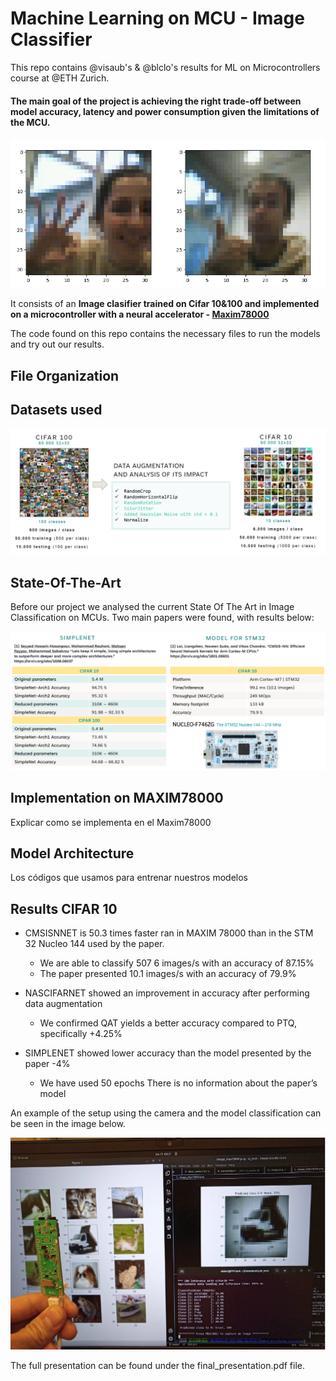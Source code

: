 # Machine Learning on MCU - Image Classifier

This repo contains @visaub's & @blclo's results for ML on Microcontrollers course at @ETH Zurich.
#### The main goal of the project is achieving the **right trade-off** between **model accuracy, latency and power consumption** given the limitations of the MCU. 

![intro_image_taken_with_mcu](media/welcome_picture.png)

It consists of an **Image clasifier trained on Cifar 10&100 and implemented on a microcontroller with a neural accelerator - [Maxim78000](https://github.com/MaximIntegratedAI/MaximAI_Documentation/blob/master/MAX78000_Feather/README.md)**

The code found on this repo contains the necessary files to run the models and try out our results.

## File Organization

## Datasets used
![datasets](media/dataset_presentation.png)

## State-Of-The-Art
Before our project we analysed the current State Of The Art in Image Classification on MCUs. Two main papers were found, with results below:

![stateart](media/state-of-the-art.png)

## Implementation on MAXIM78000
Explicar como se implementa en el Maxim78000

## Model Architecture

Los códigos que usamos para entrenar nuestros modelos

## Results CIFAR 10
- CMSISNNET is 50.3 times faster ran in MAXIM 78000 than in the STM 32 Nucleo 144 used by the paper.
    - We are able to classify 507 6 images/s with an accuracy of 87.15%
    - The paper presented 10.1 images/s with an accuracy of 79.9%

- NASCIFARNET showed an improvement in accuracy after performing data augmentation 
    - We confirmed QAT yields a better accuracy compared to PTQ, specifically +4.25%

- SIMPLENET showed lower accuracy than the model presented by the paper -4%
    - We have used 50 epochs There is no information about the paper’s model

An example of the setup using the camera and the model classification can be seen in the image below.

![results](media/results.png)

The full presentation can be found under the final_presentation.pdf file.
